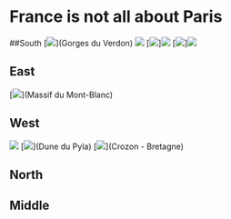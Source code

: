 # France is not all about Paris
##South
[<img src="https://upload.wikimedia.org/wikipedia/commons/thumb/5/57/Verdon_Grand_Canyon_Palud_Verdon_28.jpg/640px-Verdon_Grand_Canyon_Palud_Verdon_28.jpg">](Gorges du Verdon)
[<img src="https://upload.wikimedia.org/wikipedia/commons/thumb/9/9c/Place_Saint-%C3%89tienne_%28Toulouse%29.jpg/640px-Place_Saint-%C3%89tienne_%28Toulouse%29.jpg">](Toulouse)
[<img src="https://upload.wikimedia.org/wikipedia/commons/thumb/7/71/GorgesArdeche.jpg/640px-GorgesArdeche.jpg">][<img src="https://upload.wikimedia.org/wikipedia/commons/thumb/8/87/Balazuc%2C_Ard%C3%A8che.jpg/640px-Balazuc%2C_Ard%C3%A8che.jpg">](Ardèche)
[<img src="https://upload.wikimedia.org/wikipedia/commons/thumb/2/25/Corse_Ota_Porto_tour_genoise.jpg/800px-Corse_Ota_Porto_tour_genoise.jpg">][<img src="https://upload.wikimedia.org/wikipedia/commons/thumb/d/db/Palombaggia_beach_04.jpg/640px-Palombaggia_beach_04.jpg">]()

## East
[<img src="https://upload.wikimedia.org/wikipedia/commons/thumb/6/62/MassifDuMontBlanc00.jpg/640px-MassifDuMontBlanc00.jpg">](Massif du Mont-Blanc)

## West
[<img src="https://upload.wikimedia.org/wikipedia/commons/thumb/b/ba/Grand_%C3%89lephant_-_Nantes_-4.jpg/1024px-Grand_%C3%89lephant_-_Nantes_-4.jpg">](Nantes)
[<img src="https://upload.wikimedia.org/wikipedia/commons/thumb/a/a8/00_3029_Dune_du_Pilat_-_Frankreich.jpg/640px-00_3029_Dune_du_Pilat_-_Frankreich.jpg">](Dune du Pyla)
[<img src="https://upload.wikimedia.org/wikipedia/commons/f/f0/Coast_of_Crozon%2C_hidden_beach_%28218173735%29.jpg">](Crozon - Bretagne)


## North

## Middle




